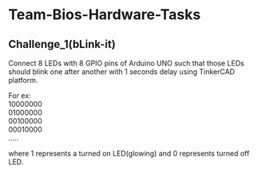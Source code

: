 # Team-Bios-Hardware-Tasks

<h2>Challenge_1(bLink-it)</h2>

Connect 8 LEDs with 8 GPIO pins of Arduino UNO such that those LEDs should blink one after another with 1 seconds delay using TinkerCAD platform.

For ex:<br>
10000000<br>
01000000<br>
00100000<br>
00010000<br>
…..

where 1 represents a turned on LED(glowing) and 0 represents turned off LED.
